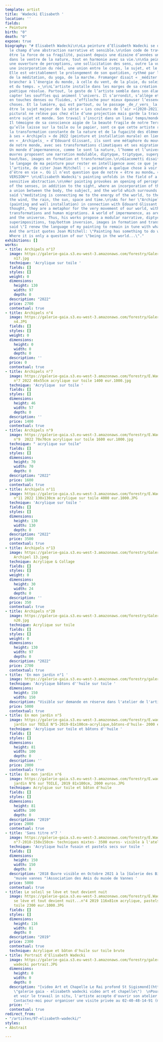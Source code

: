```yaml
---
template: artist
title: 'Wadecki Elisabeth '
location: ''
fields:
- Peinture
birth: "0"
death: "0"
expose: true
biography: "# Elisabeth Wadecki\n\nLa peinture d’Elisabeth Wadecki se déploie dans
  le champ d’une abstraction narrative et sensible.\n\nSon code de travail pourrait
  être la force de sa fragilité, puisant depuis une dizaine d’années une thématique
  dans le ventre de la nature, tout en harmonie avec sa vie.\n\nSa peinture provoque
  une ouverture de perceptions, une sollicitation des sens, outre la vue, où se joue
  une incorporation du réel, une union entre le corps, le sujet, et le monde qui l’entoure.
  Elle est véritablement le prolongement de son quotidien, rythmé par la pratique
  de la méditation, du yoga, de la marche. Fromanger disait « _méditer c’est_ _me
  brancher à l’énergie du monde, à celle du vent, de la pluie, du soleil, de l’espace
  et du temps. »_\n\nL’artiste installe dans les marges de sa création une maturité
  poétique résolue. Partout, le geste de l’artiste semble dans son élan, sa variété,
  capter les souffles qui animent l’univers. Il s’arrondit, s’allège et se fragmente
  en touches denses ou fluides, s’effiloche pour mieux épouser l’essence cachée des
  choses. Et la lumière, qui est partout, ou le passage _de_/_vers_ la lumière, pourrait
  être le sujet majeur de la série « Les couleurs de l’air »(2020-2021).\n\nL’acte
  pictural ne relève pas chez elle d’une projection mais garde la trace d’une circulation
  entre sujet et monde. Son travail s’inscrit dans un lieu/ temps/monde qu’elle habite.
  Il témoigne de sa conscience aigüe de la beauté fragile de notre Terre, et les traces
  qu’elle laisse sur la toile ou le papier, sont ce que cette artiste recueille de
  la transformation constante de la nature et de la fugacité des éléments.\n\nQuant
  à ses « Archipels » de 2022 (peinture et installation murale) en lien avec la pensée
  en « _Archipels_ » d’Edouard Glissant, ils sont une métaphore du mouvement même
  de notre monde, avec ses transformations climatiques et ses migrations humaines.
  Un monde d’impermanence, comme le sont la nature, l’homme et l’univers. Ainsi, ses
  œuvres proposent une narration modulable, diptyque, triptyque, superposition, inversion
  haut/bas, images en formation et transformation.\n\nGiacometti disait _« je renouvelle
  le langage de ma peinture pour rester en intelligence avec ce que je vis »._ Et
  l’artiste, de citer Joan Mitchell : « peindre a quelque chose à voir avec le fait
  d’être en vie ». Où il n’est question que de notre « être au monde… »\n\n**ENGLISH
  VERSION** \n\nElisabeth Wadecki's painting unfolds in the field of a narrative and
  sensitive abstraction.\n\nHer painting provokes an opening of perceptions, a solicitation
  of the senses, in addition to the sight, where an incorporation of the real is played,
  a union between the body, the subject, and the world which surrounds it. Fromanger
  said \"meditating is connecting me to the energy of the world, to the energy of
  the wind, the rain, the sun, space and time.\n\nAs for her \"Archipels\" of 2022
  (painting and wall installation) in connection with Edouard Glissant's \"Archipels\"
  thought, they are a metaphor for the very movement of our world, with its climatic
  transformations and human migrations. A world of impermanence, as are nature, man
  and the universe. Thus, his works propose a modular narrative, diptychs, triptychs,
  superimpositions, top/bottom inversion, images in formation and transformation.\n\nGiacometti
  said \"I renew the language of my painting to remain in tune with what I am experiencing\".
  And the artist quotes Joan Mitchell: \"Painting has something to do with being alive\".
  Where it is only a question of our \"being in the world...\"."
exhibitions: []
works:
- title: Archipels n°17
  image: https://galerie-gaia.s3.eu-west-3.amazonaws.com/forestry/Galerie.Gaia.Wadecki.Archipel
    n17.jpg
  technique: 'Acrylique sur toile '
  fields: []
  styles: []
  weight: 0
  dimensions:
    height: 130
    width: 97
    depth: 0
  description: "2022"
  price: 2700
  contextual: true
- title: Archipels n°4
  image: https://galerie-gaia.s3.eu-west-3.amazonaws.com/forestry/Galerie.Gaia.Wadecki.Archipel
    n4.JPG
  fields: []
  styles: []
  weight: 0
  dimensions:
    height: 0
    width: 0
    depth: 0
  description: ''
  price: 0
  contextual: true
- title: Archipels n°7
  image: https://galerie-gaia.s3.eu-west-3.amazonaws.com/forestry/E.Wadecki Archipels
    n°7 2022 46x55cm acrylique sur toile 1400 eur.1000.jpg
  technique: 'Acrylique  sur toile '
  fields: []
  styles: []
  dimensions:
    height: 46
    width: 57
    depth: 0
  description: ''
  price: 1400
  contextual: true
- title: Archipels n°9
  image: https://galerie-gaia.s3.eu-west-3.amazonaws.com/forestry/E.Wadecki Archipels
    n°9  2022 70x70cm acrylique sur toile 1600 eur.1000.jpg
  technique: " acrylique sur toile"
  fields: []
  styles: []
  dimensions:
    height: 70
    width: 70
    depth: 0
  description: "2022"
  price: 1600
  contextual: true
- title: Archipels n°11
  image: https://galerie-gaia.s3.eu-west-3.amazonaws.com/forestry/E.Wadecki Archipels
    n°11 2022 130x130cm acrylique sur toile 4000 eur.1000.JPG
  technique: 'Acrylique sur toile '
  fields: []
  styles: []
  dimensions:
    height: 130
    width: 130
    depth: 0
  description: "2022"
  price: 3500
  contextual: true
- title: Archipels n°13
  image: https://galerie-gaia.s3.eu-west-3.amazonaws.com/forestry/Galerie Gaia Wadecki
    Archipel 13.jpeg
  technique: Acrylique & Collage
  fields: []
  styles: []
  weight: 0
  dimensions:
    height: 30
    width: 24
    depth: 0
  description: ''
  price: 350
  contextual: true
- title: Archipels n°20
  image: https://galerie-gaia.s3.eu-west-3.amazonaws.com/forestry/Galerie.Gaia.Wadecki.Archipel
    n20.jpg
  technique: Acrylique sur toile
  fields: []
  styles: []
  weight: 0
  dimensions:
    height: 130
    width: 97
    depth: 0
  description: "2022"
  price: 2700
  contextual: true
- title: 'En mon jardin n°1 '
  image: https://galerie-gaia.s3.eu-west-3.amazonaws.com/forestry/galerie-gaia-elisabeth-wadecki-en-mon-jardin-1-150x150.jpg
  technique: 'Acrylique bâtons d''huile sur toile '
  dimensions:
    height: 150
    width: 150
  description: "Visible sur demande en réserve dans l'atelier de l'artiste  \n2019"
  price: 5000
  contextual: true
- title: En mon jardin n°5
  image: https://galerie-gaia.s3.eu-west-3.amazonaws.com/forestry/E.wadecki en mon
    jardin sur TOILE N°5-2019-81x100cm-acrylique,bâtons-d'huile- 2000 euros.JPG
  technique: 'Acrylique sur toile et bâtons d''huile '
  fields: []
  styles: []
  dimensions:
    height: 81
    width: 100
    depth: 0
  description: ''
  price: 2000
  contextual: true
- title: En mon jardin n°6
  image: https://galerie-gaia.s3.eu-west-3.amazonaws.com/forestry/E.wadecki- En mon
    jardin N°6 sur TOILE, 2019 81x100cm, 2000 euros.JPG
  technique: Acrylqiue sur toile et bâton d'huile
  fields: []
  styles: []
  dimensions:
    height: 81
    width: 100
    depth: 0
  description: "2019"
  price: 2000
  contextual: true
- title: 'Sans titre n°7 '
  image: https://galerie-gaia.s3.eu-west-3.amazonaws.com/forestry/E.Wadecki sans titre
    n°7-2018-150x150cm- techniques mixtes- 3500 euros- visible à l'atelier.JPG
  technique: 'Acrylique huile fusain et pastels secs sur toile '
  fields: []
  dimensions:
    height: 150
    width: 150
    depth: 0
  description: '2018 Œuvre visible en Octobre 2021 à la [Galerie des Bigotes ](https://www.mairie-vannes.fr/vannesloisirs/agenda/galerie-des-bigotes/
    "musée vannes ")Association des Amis du musée de Vannes '
  price: 5000
  contextual: true
- title: Le soleil se lève et tout devient nuit
  image: https://galerie-gaia.s3.eu-west-3.amazonaws.com/forestry/E.Wadecki Le soleil
    se lève et tout devient nuit...n°4 2019 116x81cm acrylique, pastels, fusain sur
    toile 2300 eur.1000.JPG
  fields: []
  styles: []
  dimensions:
    height: 116
    width: 81
    depth: 0
  description: "2019"
  price: 2300
  contextual: true
  technique: Acrylique et bâton d'huile sur toile brute
- title: Portrait d'Elisabeth Wadecki
  image: https://galerie-gaia.s3.eu-west-3.amazonaws.com/forestry/galerie gaia-elisabeth
    wadecki portrait.JPG
  dimensions:
    height: 0
    width: 0
    depth: 0
  description: "[video Art et Chapelle Le Rai profond St Sigismond](https://www.elisabeth-wadecki.com/video
    \"galerie gaia - elisabeth wadecki video art et chapelle\")  \nPour comprendre
    et voir le travail in situ, l'artiste accepte d'ouvrir son atelier sur rendez-vous.
    Contactez-moi pour organiser une visite privée au 02-40-48-14-91 (max 6 personnes)"
  price: ''
  contextual: true
redirect_from:
- "/artistes/97-elisabeth-wadecki/"
styles:
- Abstrait

---
```

